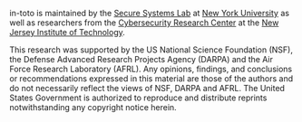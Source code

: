 in-toto is maintained by the [Secure Systems
Lab](https://ssl.engineering.nyu.edu/) at [New York
University](https://engineering.nyu.edu/) as well as researchers from the
[Cybersecurity Research Center](https://centers.njit.edu/cybersecurity/) at the
[New Jersey Institute of Technology](https://www.njit.edu/).

This research was supported by the US National Science Foundation (NSF), the
Defense Advanced Research Projects Agency (DARPA) and the Air Force Research
Laboratory (AFRL). Any opinions, findings, and conclusions or recommendations
expressed in this material are those of the authors and do not necessarily
reflect the views of NSF, DARPA and AFRL. The United States Government is
authorized to reproduce and distribute reprints notwithstanding any copyright
notice herein.
